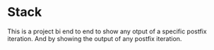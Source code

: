 # Stack
This is a project bi end to end to show any otput of a specific postfix iteration.
And by showing the output of any postfix iteration.
